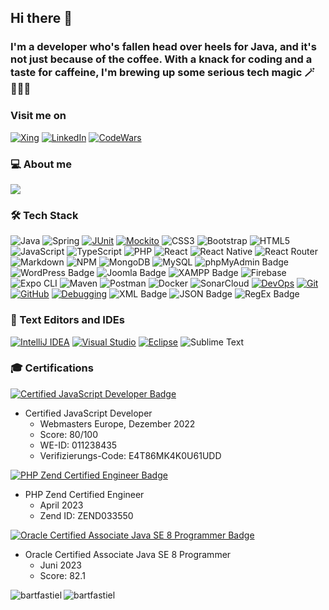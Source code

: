 ## Hi there 👋

### I'm a developer who's fallen head over heels for Java, and it's not just because of the coffee. With a knack for coding and a taste for caffeine, I'm brewing up some serious tech magic 🪄👨🏻‍💻

### Visit me on

<a href="https://www.xing.com/profile/Sergej_Jaudszims/portfolio">![Xing](https://img.shields.io/badge/Xing-126567?style=for-the-badge&logo=none&logoColor=white)</a>
<a href="https://www.linkedin.com/in/sergej-jaudszims-80672a250/">![LinkedIn](https://img.shields.io/badge/LinkedIn-0077B5?style=for-the-badge&logo=linkedin&logoColor=white)</a>
<a href="https://www.codewars.com/users/RedTape9">![CodeWars](https://img.shields.io/badge/Codewars-B1361E?style=for-the-badge&logo=Codewars&logoColor=white)</a>

### 💻 About me

![](https://github-profile-trophy.vercel.app/?username=redtape9&theme=tokyonight&no-frame=false&no-bg=false&margin-w=4)

### 🛠️ Tech Stack

![Java](https://img.shields.io/badge/java-%23ED8B00.svg?style=for-the-badge&logo=java&logoColor=white)
![Spring](https://img.shields.io/badge/spring-%236DB33F.svg?style=for-the-badge&logo=spring&logoColor=white)
[![JUnit](https://img.shields.io/badge/JUnit-%2325A162.svg?style=for-the-badge&logo=junit5&logoColor=white)](https://junit.org/junit5/)
[![Mockito](https://img.shields.io/badge/Mockito-%232983D1.svg?style=for-the-badge&logo=mockito&logoColor=white)](https://site.mockito.org/)
![CSS3](https://img.shields.io/badge/css3-%231572B6.svg?style=for-the-badge&logo=css3&logoColor=white)
![Bootstrap](https://img.shields.io/badge/Bootstrap-%237952B3.svg?style=for-the-badge&logo=bootstrap&logoColor=white)
![HTML5](https://img.shields.io/badge/html5-%23E34F26.svg?style=for-the-badge&logo=html5&logoColor=white)
![JavaScript](https://img.shields.io/badge/javascript-%23323330.svg?style=for-the-badge&logo=javascript&logoColor=%23F7DF1E)
![TypeScript](https://img.shields.io/badge/typescript-%23007ACC.svg?style=for-the-badge&logo=typescript&logoColor=white)
![PHP](https://img.shields.io/badge/PHP-777BB4?style=for-the-badge&logo=php&logoColor=white)
![React](https://img.shields.io/badge/react-%2320232a.svg?style=for-the-badge&logo=react&logoColor=%2361DAFB)
![React Native](https://img.shields.io/badge/react_native-%2320232a.svg?style=for-the-badge&logo=react&logoColor=%2361DAFB)
![React Router](https://img.shields.io/badge/React_Router-CA4245?style=for-the-badge&logo=react-router&logoColor=white)
![Markdown](https://img.shields.io/badge/markdown-%23000000.svg?style=for-the-badge&logo=markdown&logoColor=white)
![NPM](https://img.shields.io/badge/NPM-%23000000.svg?style=for-the-badge&logo=npm&logoColor=white)
![MongoDB](https://img.shields.io/badge/MongoDB-%234ea94b.svg?style=for-the-badge&logo=mongodb&logoColor=white)
![MySQL](https://img.shields.io/badge/MySQL-4479A1?style=for-the-badge&logo=mysql&logoColor=white)
![phpMyAdmin Badge](https://img.shields.io/badge/phpMyAdmin-Orange?style=for-the-badge&logo=phpmyadmin&logoColor=white)
![WordPress Badge](https://img.shields.io/badge/WordPress-Blue?style=for-the-badge&logo=wordpress&logoColor=white)
![Joomla Badge](https://img.shields.io/badge/Joomla-Yellow?style=for-the-badge&logo=joomla&logoColor=white)
![XAMPP Badge](https://img.shields.io/badge/XAMPP-Orange?style=for-the-badge&logo=xampp&logoColor=white)
![Firebase](https://img.shields.io/badge/Firebase-%23039BE5.svg?style=for-the-badge&logo=firebase)
![Expo CLI](https://img.shields.io/badge/Expo_CLI-000020?style=for-the-badge&logo=expo&logoColor=white)
![Maven](https://img.shields.io/badge/Maven-C71A36?style=for-the-badge&logo=apache-maven&logoColor=white)
![Postman](https://img.shields.io/badge/Postman-FF6C37?style=for-the-badge&logo=postman&logoColor=white)
![Docker](https://img.shields.io/badge/docker-%230db7ed.svg?style=for-the-badge&logo=docker&logoColor=white)
![SonarCloud](https://img.shields.io/badge/Sonar%20cloud-F3702A?style=for-the-badge&logo=sonarcloud&logoColor=white)
[![DevOps](https://img.shields.io/badge/DevOps-%234A154B.svg?style=for-the-badge&logo=devops&logoColor=white)](#)
[![Git](https://img.shields.io/badge/git-%23F05032.svg?style=for-the-badge&logo=git&logoColor=white)](https://git-scm.com/)
[![GitHub](https://img.shields.io/badge/GitHub-%23121011.svg?style=for-the-badge&logo=github&logoColor=white)](https://github.com/)
[![Debugging](https://img.shields.io/badge/debugging-%23FADA5E.svg?style=for-the-badge&logo=debugging&logoColor=black)](#) 
![XML Badge](https://img.shields.io/badge/XML-Red?style=for-the-badge&logo=xml&logoColor=white)
![JSON Badge](https://img.shields.io/badge/JSON-Green?style=for-the-badge&logo=json&logoColor=white)
![RegEx Badge](https://img.shields.io/badge/RegEx-Blue?style=for-the-badge&logo=regex&logoColor=white)


### 🧰 Text Editors and IDEs
[![IntelliJ IDEA](https://img.shields.io/badge/IntelliJ_IDEA-%23000000.svg?style=for-the-badge&logo=intellij-idea&logoColor=white)](https://www.jetbrains.com/idea/)
[![Visual Studio](https://img.shields.io/badge/Visual_Studio-%235C2D91.svg?style=for-the-badge&logo=visual-studio&logoColor=white)](https://visualstudio.microsoft.com/)
[![Eclipse](https://img.shields.io/badge/Eclipse-%231C1E25.svg?style=for-the-badge&logo=eclipse&logoColor=white)](https://www.eclipse.org/)
![Sublime Text](https://img.shields.io/badge/Sublime_Text-FF9800?style=for-the-badge&logo=sublime-text&logoColor=white)

### 🎓 Certifications

[![Certified JavaScript Developer Badge](URL_des_JavaScript_Badges)](https://de.webmasters-europe.org/exams/verify)
- Certified JavaScript Developer
  - Webmasters Europe, Dezember 2022
  - Score: 80/100
  - WE-ID: 011238435
  - Verifizierungs-Code: E4T86MK4K0U61UDD

[![PHP Zend Certified Engineer Badge](URL_des_PHP_Zend_Badges)](https://www.zend-zce.com/en/yellow-pages/ZEND033550)
- PHP Zend Certified Engineer
  - April 2023
  - Zend ID: ZEND033550

[![Oracle Certified Associate Java SE 8 Programmer Badge](URL_des_OCA_Java_Badges)](https://catalog-education.oracle.com/pls/certview/sharebadge?id=CFFC1DAAE867F6F230CC7308CC1F9E364134F5201569A2CEC5BF9F478A94D1EC)
- Oracle Certified Associate Java SE 8 Programmer
  - Juni 2023
  - Score: 82.1


<img align="left" src="https://github-readme-stats.vercel.app/api/top-langs?username=redtape9&show_icons=true&locale=en&layout=compact" alt="bartfastiel" />

<img align="center" src="https://github-readme-stats.vercel.app/api?username=redtape9&show_icons=true&locale=en" alt="bartfastiel" />
